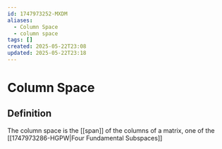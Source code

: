 ```yaml
---
id: 1747973252-MXDM
aliases:
  - Column Space
  - column space
tags: []
created: 2025-05-22T23:08
updated: 2025-05-22T23:18
---
```


# Column Space
## Definition
The column space is the [[span]] of the columns of a matrix, one of the [[1747973286-HGPW|Four Fundamental Subspaces]]
